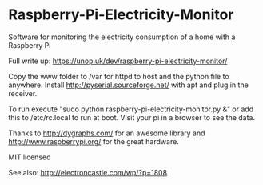 Raspberry-Pi-Electricity-Monitor
================================

Software for monitoring the electricity consumption of a home with a Raspberry Pi

Full write up: https://unop.uk/dev/raspberry-pi-electricity-monitor/

Copy the www folder to /var for httpd to host and the python file to anywhere.
Install http://pyserial.sourceforge.net/ with apt and plug in the receiver.

To run execute "sudo python raspberry-pi-electricity-monitor.py &" or add this to /etc/rc.local to run at boot.
Visit your pi in a browser to see the data.

Thanks to http://dygraphs.com/ for an awesome library and http://www.raspberrypi.org/ for the great hardware.

MIT licensed

See also: http://electroncastle.com/wp/?p=1808
